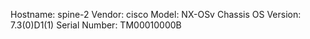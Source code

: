 Hostname:      spine-2
Vendor:        cisco
Model:         NX-OSv Chassis
OS Version:    7.3(0)D1(1)
Serial Number: TM00010000B